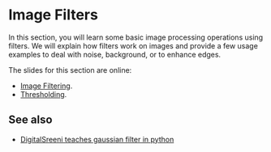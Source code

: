 # Image Filters

In this section, you will learn some basic image processing operations using filters. We will explain how filters work on images and provide a few usage examples to deal with noise, background, or to enhance edges. 

The slides for this section are online:
* [Image Filtering](https://github.com/BiAPoL/Image-data-science-with-Python-and-Napari-EPFL2022/raw/main/docs/day2b_Image_Filters/Filters.pdf).
* [Thresholding](https://github.com/BiAPoL/Image-data-science-with-Python-and-Napari-EPFL2022/raw/main/docs/day2b_Image_Filters/Thresholding.pdf).

## See also

* [DigitalSreeni teaches gaussian filter in python](https://youtu.be/g-1bTTNOZa0)

